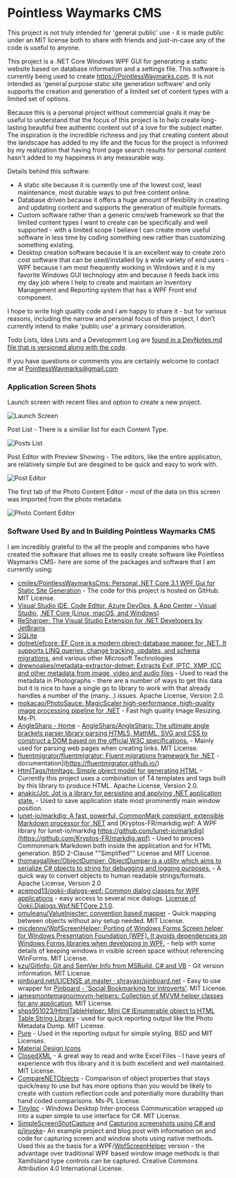 # Pointless Waymarks CMS

This project is not truly intended for 'general public' use - it is made public under an MIT license both to share with friends and just-in-case any of the code is useful to anyone.

This project is a .NET Core Windows WPF GUI for generating a static website based on database information and a settings file. This software is currently being used to create https://PointlessWaymarks.com. It is not intended as 'general purpose static site generation software' and only supports the creation and generation of a limited set of content types with a limited set of options.

Because this is a personal project without commercial goals it may be useful to understand that the focus of this project is to help create long-lasting beautiful free authentic content out of a love for the subject matter. The inspiration is the incredible richness and joy that creating content about the landscape has added to my life and the focus for the project is informed by my realization that having front page search results for personal content hasn't added to my happiness in any measurable way.

Details behind this software:
 - A static site because it is currently one of the lowest cost, least maintenance, most durable ways to put free content online.
 - Database driven because it offers a huge amount of flexibility in creating and updating content and supports the generation of multiple formats.
 - Custom software rather than a generic cms/web framework so that the limited content types I want to create can be specifically and well supported - with a limited scope I believe I can create more useful software in less time by coding something new rather than customizing something existing.
 - Desktop creation software because it is an excellent way to create zero cost software that can be used/installed by a wide variety of end users - WPF because I am most frequently working in Windows and it is my favorite Windows GUI technology atm and because it feeds back into my day job where I help to create and maintain an Inventory Management and Reporting system that has a WPF Front end component.
 
 I hope to write high quality code and I am happy to share it - but for various reasons, including the narrow and personal focus of this project, I don't currently intend to make 'public use' a primary consideration.

Todo Lists, Idea Lists and a Development Log are [found in a DevNotes.md file that is versioned along with the code](PointlessWaymarksCmsContentEditor/DevNotes.md).

If you have questions or comments you are certainly welcome to contact me at PointlessWaymarks@gmail.com


### Application Screen Shots

Launch screen with recent files and option to create a new project.

![Launch Screen](PointlessWaymarksCmsScreenShots/LaunchScreen.jpg "Launch Screen")


Post List - There is a similiar list for each Content Type.

![Posts List](PointlessWaymarksCmsScreenShots/PostsList.jpg "Posts List")


Post Editor with Preview Showing - The editors, like the entire application, are relatively simple but are desgined to be quick and easy to work with.

![Post Editor](PointlessWaymarksCmsScreenShots/PostEditorWithPreview.jpg "Post Editor")


The first tab of the Photo Content Editor - most of the data on this screen was imported from the photo metadata.

![Photo Content Editor](PointlessWaymarksCmsScreenShots/PhotoEditor.jpg "Photo Content Editor")


### Software Used By and In Building Pointless Waymarks CMS

I am incredibly grateful to the all the people and companies who have created the software that allows me to easily create software like Pointless Waymarks CMS- here are some of the packages and software that I am currently using:
 - [cmiles/PointlessWaymarksCms: Personal .NET Core 3.1 WPF Gui for Static Site Generation](https://github.com/cmiles/PointlessWaymarksCms) - The code for this project is hosted on GitHub. MIT License.
 - [Visual Studio IDE, Code Editor, Azure DevOps, & App Center - Visual Studio](https://visualstudio.microsoft.com/), [.NET Core (Linux, macOS, and Windows)](https://dotnet.microsoft.com/download/dotnet-core)
 - [ReSharper: The Visual Studio Extension for .NET Developers by JetBrains](https://www.jetbrains.com/resharper/)
 - [SQLite](https://www.sqlite.org/index.html)
  - [dotnet/efcore: EF Core is a modern object-database mapper for .NET. It supports LINQ queries, change tracking, updates, and schema migrations.](https://github.com/dotnet/efcore) and various other Microsoft Technologies
 - [drewnoakes/metadata-extractor-dotnet: Extracts Exif, IPTC, XMP, ICC and other metadata from image, video and audio files](https://github.com/drewnoakes/metadata-extractor-dotnet) - Used to read the metadata in Photographs - there are a number of ways to get this data but it is nice to have a single go to library to work with that already handles a number of the (many...) issues. Apache License, Version 2.0.
 - [mokacao/PhotoSauce: MagicScaler high-performance, high-quality image processing pipeline for .NET](https://github.com/mokacao/PhotoSauce) - Fast high quality Image Resizing. Ms-Pl.
 - [AngleSharp - Home](https://anglesharp.github.io/) - [AngleSharp/AngleSharp: The ultimate angle brackets parser library parsing HTML5, MathML, SVG and CSS to construct a DOM based on the official W3C specifications.](https://github.com/AngleSharp/AngleSharp) - Mainly used for parsing web pages when creating links. MIT License.
 - [fluentmigrator/fluentmigrator: Fluent migrations framework for .NET](https://github.com/fluentmigrator/fluentmigrator) -  documentation](https://fluentmigrator.github.io/)
 - [HtmlTags/htmltags: Simple object model for generating HTML](https://github.com/HtmlTags/htmltags) - Currently this project uses a combination of T4 templates and tags built by this library to produce HTML. Apache License, Version 2.0.
 - [anakic/Jot: Jot is a library for persisting and applying .NET application state.](https://github.com/anakic/Jot) - Used to save application state most prominently main window position.
 - [lunet-io/markdig: A fast, powerful, CommonMark compliant, extensible Markdown processor for .NET](https://github.com/lunet-io/markdig) and [Kryptos-FR/markdig.wpf: A WPF library for lunet-io/markdig https://github.com/lunet-io/markdig](https://github.com/Kryptos-FR/markdig.wpf) - Used to process Commonmark Markdown both inside the application and for HTML generation. BSD 2-Clause ""Simplified"" License and MIT License.
 - [thomasgalliker/ObjectDumper: ObjectDumper is a utility which aims to serialize C# objects to string for debugging and logging purposes.](https://github.com/thomasgalliker/ObjectDumper) - A quick way to convert objects to human readable strings/formats. Apache License, Version 2.0
 - [acemod13/ookii-dialogs-wpf: Common dialog classes for WPF applications](https://github.com/acemod13/ookii-dialogs-wpf) - easy access to several nice dialogs. [License of Ookii.Dialogs.Wpf.NETCore 2.1.0](https://www.nuget.org/packages/Ookii.Dialogs.Wpf.NETCore/2.1.0/License).
 - [omuleanu/ValueInjecter: convention based mapper](https://github.com/omuleanu/ValueInjecter) - Quick mapping between objects without any setup needed. MIT License.
 - [micdenny/WpfScreenHelper: Porting of Windows Forms Screen helper for Windows Presentation Foundation (WPF). It avoids dependencies on Windows Forms libraries when developing in WPF.](https://github.com/micdenny/WpfScreenHelper) - help with some details of keeping windows in visible screen space without referencing WinForms. MIT License.
 - [kzu/GitInfo: Git and SemVer Info from MSBuild, C# and VB](https://github.com/kzu/GitInfo) - Git version information. MIT License.
 - [pinboard.net/LICENSE at master · shrayasr/pinboard.net](https://github.com/shrayasr/pinboard.net/blob/master/LICENSE) - Easy to use wrapper for [Pinboard - 'Social Bookmarking for Introverts'](http://pinboard.in/). MIT License.
 - [jamesmontemagno/mvvm-helpers: Collection of MVVM helper classes for any application](https://github.com/jamesmontemagno/mvvm-helpers). MIT License.
 - [shps951023/HtmlTableHelper: Mini C# IEnumerable object to HTML Table String Library](https://github.com/shps951023/HtmlTableHelper) - used for quick reporting output like the Photo Metadata Dump. MIT License.
 - [Pure](https://purecss.io/) - Used in the reporting output for simple styling. BSD and MIT Licenses.
 - [Material Design Icons](http://materialdesignicons.com/)
 - [ClosedXML](https://github.com/ClosedXML/ClosedXML) - A great way to read and write Excel Files - I have years of experience with this library and it is both excellent and well maintained. MIT License.
 - [CompareNETObjects](https://github.com/GregFinzer/Compare-Net-Objects) - Comparison of object properties that stays quick/easy to use but has more options than you would be likely to create with custom reflection code and potentially more durability than hand coded comparisons. Ms-PL License.
 - [TinyIpc](https://github.com/steamcore/TinyIpc) - Windows Desktop Inter-process Communication wrapped up into a super simple to use interface for C#. MIT License.
 - [SimpleScreenShotCapture](https://github.com/cyotek/SimpleScreenshotCapture) and [Capturing screenshots using C# and p/invoke](https://www.cyotek.com/blog/capturing-screenshots-using-csharp-and-p-invoke)- An example project and blog post with information on and code for capturing screen and window shots using native methods. Used this as the basis for a WPF/[WpfScreenHelper](https://github.com/micdenny/WpfScreenHelper) version - the advantage over traditional WPF based window image methods is that XamlIsland type controls can be captured. Creative Commons Attribution 4.0 International License.
